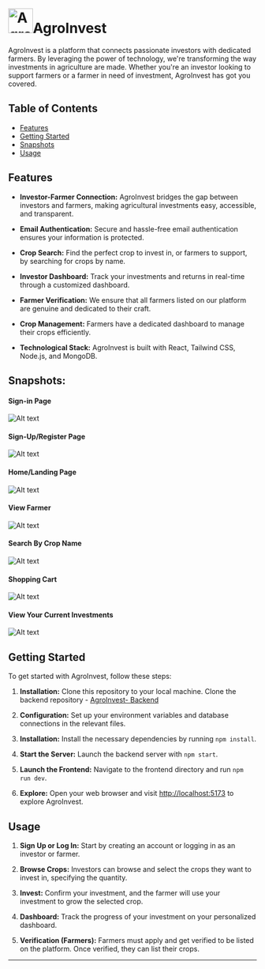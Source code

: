 # <img src="https://i.ibb.co/qrstgTm/Agro-Invest-logo.png" alt="AgroInvest Logo" width="50" />AgroInvest

AgroInvest is a platform that connects passionate investors with dedicated farmers. By leveraging the power of technology, we're transforming the way investments in agriculture are made. Whether you're an investor looking to support farmers or a farmer in need of investment, AgroInvest has got you covered.

## Table of Contents

- [Features](#features)
- [Getting Started](#getting-started)
- [Snapshots](#snapshots)
- [Usage](#usage)

## Features

- **Investor-Farmer Connection:** AgroInvest bridges the gap between investors and farmers, making agricultural investments easy, accessible, and transparent.

- **Email Authentication:** Secure and hassle-free email authentication ensures your information is protected.

- **Crop Search:** Find the perfect crop to invest in, or farmers to support, by searching for crops by name.

- **Investor Dashboard:** Track your investments and returns in real-time through a customized dashboard.

- **Farmer Verification:** We ensure that all farmers listed on our platform are genuine and dedicated to their craft.

- **Crop Management:** Farmers have a dedicated dashboard to manage their crops efficiently.

- **Technological Stack:** AgroInvest is built with React, Tailwind CSS, Node.js, and MongoDB.

## Snapshots:
#### Sign-in Page
![Alt text](https://i.postimg.cc/HkFTQRng/Screenshot-from-2024-02-14-00-55-51.png "Sign-In Page")

#### Sign-Up/Register Page
![Alt text](https://i.postimg.cc/d07p9VXH/Screenshot-from-2024-02-14-00-58-45.png "Sign-Up Page")

#### Home/Landing Page
![Alt text](https://i.postimg.cc/XY1bnhd5/Screenshot-from-2024-02-14-00-50-10.png "Home Page")

#### View Farmer
![Alt text](https://i.postimg.cc/XXSdtQ7B/Screenshot-from-2024-02-14-01-02-10.png "View Farmer")

#### Search By Crop Name
![Alt text](https://i.postimg.cc/VLmNZxzB/Screenshot-from-2024-02-14-01-00-42.png "Search By Crop Name")

#### Shopping Cart
![Alt text](https://i.postimg.cc/qR1JCRCm/Screenshot-from-2024-02-14-00-57-36.png "Shopping Cart")

#### View Your Current Investments
![Alt text](https://i.postimg.cc/9XGkFSZk/Screenshot-from-2024-02-14-01-03-47.png "View Current Investments")

## Getting Started

To get started with AgroInvest, follow these steps:

1. **Installation:** Clone this repository to your local machine. Clone the backend repository - [AgroInvest- Backend](https://github.com/aniketxpawar/AgroInvest.git)

2. **Configuration:** Set up your environment variables and database connections in the relevant files.

3. **Installation:** Install the necessary dependencies by running `npm install`.

4. **Start the Server:** Launch the backend server with `npm start`.

5. **Launch the Frontend:** Navigate to the frontend directory and run `npm run dev`.

6. **Explore:** Open your web browser and visit [http://localhost:5173](http://localhost:5173) to explore AgroInvest.

## Usage

1. **Sign Up or Log In:** Start by creating an account or logging in as an investor or farmer.

2. **Browse Crops:** Investors can browse and select the crops they want to invest in, specifying the quantity.

3. **Invest:** Confirm your investment, and the farmer will use your investment to grow the selected crop.

4. **Dashboard:** Track the progress of your investment on your personalized dashboard.

5. **Verification (Farmers):** Farmers must apply and get verified to be listed on the platform. Once verified, they can list their crops.


---
